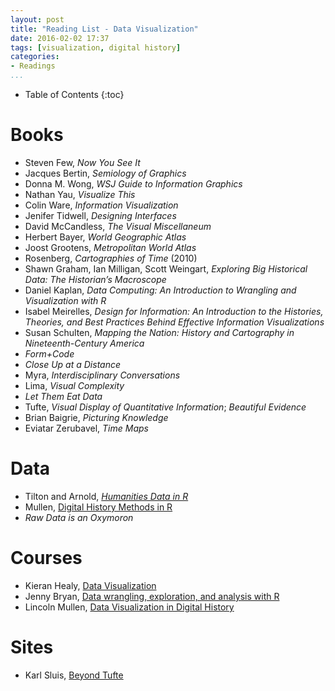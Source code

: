 ```yaml
---
layout: post
title: "Reading List - Data Visualization"
date: 2016-02-02 17:37
tags: [visualization, digital history]
categories:
- Readings
...
```


* Table of Contents
{:toc}

# Books

- Steven Few, *Now You See It*
- Jacques Bertin, *Semiology of Graphics*
- Donna M. Wong, *WSJ Guide to Information Graphics*
- Nathan Yau, *Visualize This*
- Colin Ware, *Information Visualization*
- Jenifer Tidwell, *Designing Interfaces*
- David McCandless, *The Visual Miscellaneum*
- Herbert Bayer, *World Geographic Atlas*
- Joost Grootens, *Metropolitan World Atlas*
- Rosenberg, *Cartographies of Time* (2010)
- Shawn Graham, Ian Milligan, Scott Weingart, *Exploring Big Historical Data: The Historian’s Macroscope*
- Daniel Kaplan, *Data Computing: An Introduction to Wrangling and Visualization with R*
- Isabel Meirelles, *Design for Information: An Introduction to the Histories, Theories, and Best Practices Behind Effective Information Visualizations*
- Susan Schulten, *Mapping the Nation: History and Cartography in Nineteenth-Century America*
- *Form+Code*
- *Close Up at a Distance*
- Myra, *Interdisciplinary Conversations*
- Lima, *Visual Complexity*
- *Let Them Eat Data*
- Tufte, *Visual Display of Quantitative Information*; *Beautiful Evidence*
- Brian Baigrie, *Picturing Knowledge*
- Eviatar Zerubavel, *Time Maps*

# Data

- Tilton and Arnold, *[Humanities Data in R](http://www.springer.com/us/book/9783319207018)*
- Mullen, [Digital History Methods in R](http://dh-r.lincolnmullen.com/)
- *Raw Data is an Oxymoron*

# Courses

- Kieran Healy, [Data Visualization](http://socviz.github.io/soc880/)
- Jenny Bryan, [Data wrangling, exploration, and analysis with R](https://stat545-ubc.github.io/)
- Lincoln Mullen, [Data Visualization in Digital History](http://lincolnmullen.com/courses/data-dh.2016/)

# Sites

- Karl Sluis, [Beyond Tufte](https://medium.com/@karlsluis/beyond-tufte-fd93cbcec6af)
